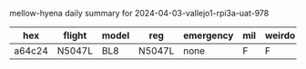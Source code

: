 mellow-hyena daily summary for 2024-04-03-vallejo1-rpi3a-uat-978

|hex|flight|model|reg|emergency|mil|weirdo|
|--|--|--|--|--|--|--|
|a64c24|N5047L|BL8|N5047L|none|F|F|

